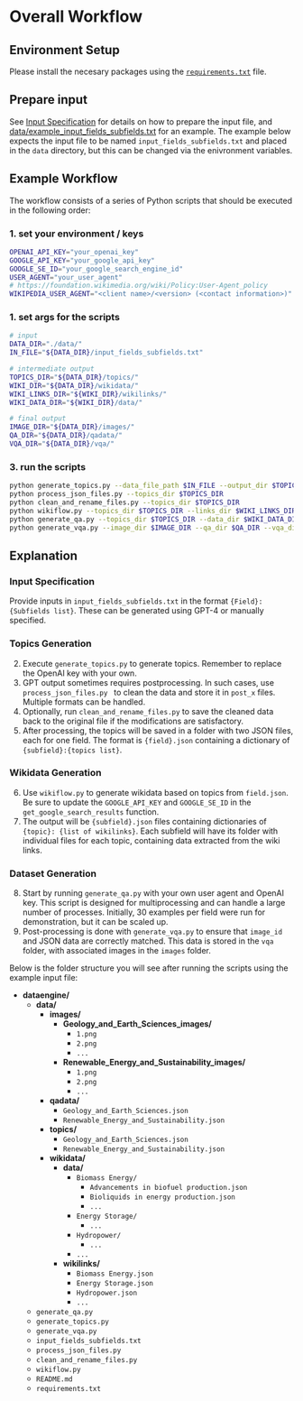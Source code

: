 # Overall Workflow

## Environment Setup
Please install the necesary packages using the [`requirements.txt`](requirements.txt) file.


## Prepare input
See [Input Specification](#input-specification) for details on how to prepare the input file, and [data/example_input_fields_subfields.txt](data/example_input_fields_subfields.txt) for an example. The example below expects the input file to be named `input_fields_subfields.txt` and placed in the `data` directory, but this can be changed via the enivronment variables.


## Example Workflow

The workflow consists of a series of Python scripts that should be executed in the following order:


### 1. set your environment / keys
```bash
OPENAI_API_KEY="your_openai_key"
GOOGLE_API_KEY="your_google_api_key"
GOOGLE_SE_ID="your_google_search_engine_id"
USER_AGENT="your_user_agent"
# https://foundation.wikimedia.org/wiki/Policy:User-Agent_policy
WIKIPEDIA_USER_AGENT="<client name>/<version> (<contact information>)"
```

### 1. set args for the scripts
```bash
# input
DATA_DIR="./data/"
IN_FILE="${DATA_DIR}/input_fields_subfields.txt"

# intermediate output
TOPICS_DIR="${DATA_DIR}/topics/"
WIKI_DIR="${DATA_DIR}/wikidata/"
WIKI_LINKS_DIR="${WIKI_DIR}/wikilinks/"
WIKI_DATA_DIR="${WIKI_DIR}/data/"

# final output
IMAGE_DIR="${DATA_DIR}/images/"
QA_DIR="${DATA_DIR}/qadata/"
VQA_DIR="${DATA_DIR}/vqa/"
```

### 3. run the scripts
```bash
python generate_topics.py --data_file_path $IN_FILE --output_dir $TOPICS_DIR
python process_json_files.py --topics_dir $TOPICS_DIR
python clean_and_rename_files.py --topics_dir $TOPICS_DIR
python wikiflow.py --topics_dir $TOPICS_DIR --links_dir $WIKI_LINKS_DIR --data_dir $WIKI_DATA_DIR
python generate_qa.py --topics_dir $TOPICS_DIR --data_dir $WIKI_DATA_DIR --output_dir $QA_DIR --image_dir $IMAGE_DIR
python generate_vqa.py --image_dir $IMAGE_DIR --qa_dir $QA_DIR --vqa_dir $VQA_DIR
```

## Explanation

### Input Specification
Provide inputs in `input_fields_subfields.txt` in the format `{Field}: {Subfields list}`. These can be generated using GPT-4 or manually specified.

### Topics Generation
2. Execute `generate_topics.py` to generate topics. Remember to replace the OpenAI key with your own.
3. GPT output sometimes requires postprocessing. In such cases, use `process_json_files.py ` to clean the data and store it in `post_x` files. Multiple formats can be handled.
4. Optionally, run `clean_and_rename_files.py` to save the cleaned data back to the original file if the modifications are satisfactory.
5. After processing, the topics will be saved in a folder with two JSON files, each for one field. The format is `{field}.json` containing a dictionary of `{subfield}:{topics list}`.

### Wikidata Generation
6. Use `wikiflow.py` to generate wikidata based on topics from `field.json`. Be sure to update the `GOOGLE_API_KEY` and `GOOGLE_SE_ID` in the `get_google_search_results` function.
7. The output will be `{subfield}.json` files containing dictionaries of `{topic}: {list of wikilinks}`. Each subfield will have its folder with individual files for each topic, containing data extracted from the wiki links.

### Dataset Generation
8. Start by running `generate_qa.py` with your own user agent and OpenAI key. This script is designed for multiprocessing and can handle a large number of processes. Initially, 30 examples per field were run for demonstration, but it can be scaled up.
9. Post-processing is done with `generate_vqa.py` to ensure that `image_id` and JSON data are correctly matched. This data is stored in the `vqa` folder, with associated images in the `images` folder.

Below is the folder structure you will see after running the scripts using the example input file:

- **dataengine/**
  - **data/**
    - **images/**
        - **Geology_and_Earth_Sciences_images/**
            - `1.png`
            - `2.png`
            - `...`
        - **Renewable_Energy_and_Sustainability_images/**
            - `1.png`
            - `2.png`
            - `...`
    - **qadata/**
        - `Geology_and_Earth_Sciences.json`
        - `Renewable_Energy_and_Sustainability.json`
    - **topics/**
        - `Geology_and_Earth_Sciences.json`
        - `Renewable_Energy_and_Sustainability.json`
    - **wikidata/**
        - **data/**
            - `Biomass Energy/`
                - `Advancements in biofuel production.json`
                - `Bioliquids in energy production.json`
                - `...`
            - `Energy Storage/`
                - `...`
            - `Hydropower/`
                - `...`
            - `...`
        - **wikilinks/**
            - `Biomass Energy.json`
            - `Energy Storage.json`
            - `Hydropower.json`
            - `...`
  - `generate_qa.py`
  - `generate_topics.py`
  - `generate_vqa.py`
  - `input_fields_subfields.txt`
  - `process_json_files.py `
  - `clean_and_rename_files.py`
  - `wikiflow.py`
  - `README.md`
  - `requirements.txt`
  